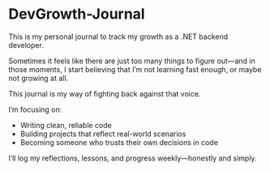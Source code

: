 # DevGrowth-Journal

This is my personal journal to track my growth as a .NET backend developer.

Sometimes it feels like there are just too many things to figure out—and in those moments, I start believing that I’m not learning fast enough, or maybe not growing at all.

This journal is my way of fighting back against that voice.

I’m focusing on:
- Writing clean, reliable code
- Building projects that reflect real-world scenarios
- Becoming someone who trusts their own decisions in code

I’ll log my reflections, lessons, and progress weekly—honestly and simply.
